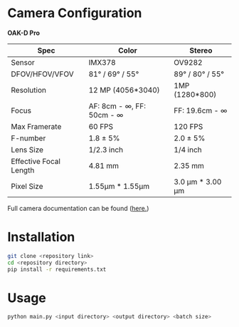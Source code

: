 # Camera Configuration

**OAK-D Pro**

| Spec           | Color    | Stereo   |
| -------------- | -------- | -------- |
| Sensor         | IMX378   | OV9282   |
| DFOV/HFOV/VFOV | 81° / 69° / 55°| 89° / 80° / 55° |
| Resolution     | 12 MP (4056*3040) | 1MP (1280*800) |
| Focus | AF: 8cm - ∞, FF: 50cm - ∞ | FF: 19.6cm - ∞ |
| Max Framerate  | 60 FPS   | 120 FPS  |
| F-number       | 1.8 ± 5%| 2.0 ± 5%|
| Lens Size      | 1/2.3 inch | 1/4 inch|
| Effective Focal Length | 4.81 mm | 2.35 mm|
| Pixel Size | 1.55µm * 1.55µm | 3.0 µm * 3.00 µm|

Full camera documentation can be found ([here.](https://docs.luxonis.com/projects/hardware/en/latest/pages/DM9098pro/))

# Installation

```bash
git clone <repository link>
cd <repository directory>
pip install -r requirements.txt
```

# Usage

```bash
python main.py <input directory> <output directory> <batch size>
```

<batch size>
